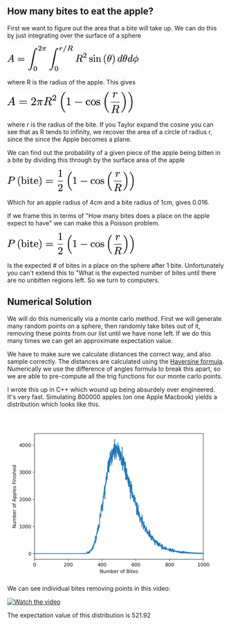 ## How many bites to eat the apple?

First we want to figure out the area that a bite will take up. We can do this by just integrating over the surface of a sphere

<img src="https://github.com/rvilim/riddler-apple-eating/blob/master/images/integral_setup.png" height="60">

where R is the radius of the apple. This gives

<img src="https://github.com/rvilim/riddler-apple-eating/blob/master/images/bite_area.png" height="50">

where r is the radius of the bite. If you Taylor expand the cosine you can see that as R tends to infinity, we recover the area of a circle of radius r, since the since the Apple becomes a plane.

We can find out the probability of a given piece of the apple being bitten in a bite by dividing this through by the surface area of the apple

<img src="https://github.com/rvilim/riddler-apple-eating/blob/master/images/prob_bite.png" height="50">

Which for an apple radius of 4cm and a bite radius of 1cm, gives 0.016.

If we frame this in terms of "How many bites does a place on the apple expect to have" we can make this a Poisson problem. 

<img src="https://github.com/rvilim/riddler-apple-eating/blob/master/images/prob_bite.png" height="50">

Is the expected # of bites in a place on the sphere after 1 bite. Unfortunately you can't extend this to "What is the expected number of bites until there are no unbitten regions left. So we turn to computers.

## Numerical Solution

We will do this numerically via a monte carlo method. First we will generate many random points on a sphere, then randomly take bites out of it, removing these points from our list until we have none left. If we do this many times we can get an approximate expectation value. 

We have to make sure we calculate distances the correct way, and also sample correctly. The distances are calculated using the [Haversine formula](https://en.wikipedia.org/wiki/Haversine_formula). Numerically we use the difference of angles formula to break this apart, so we are able to pre-compute all the trig functions for our monte carlo points. 

I wrote this up in C++ which wound up being absurdely over engineered. It's very fast. Simulating 800000 apples (on one Apple Macbook) yields a distribution which looks like this.

<img src="https://github.com/rvilim/riddler-apple-eating/blob/master/images/bites_dist.png">

We can see individual bites removing points in this video:

[![Watch the video](https://img.youtube.com/vi/wufyiJU0Lv4/maxresdefault.jpg)](https://youtu.be/wufyiJU0Lv4)

The expectation value of this distribution is 521.92
